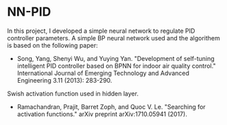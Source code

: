# NN-PID
In this project, I developed a simple neural network to regulate PID controller parameters. 
A simple BP neural network used and the algorithem is based on the following paper:
- Song, Yang, Shenyi Wu, and Yuying Yan. "Development of self-tuning intelligent PID controller based on BPNN for indoor air quality control." International Journal of Emerging Technology and Advanced Engineering 3.11 (2013): 283-290.


Swish activation function used in hidden layer.
- Ramachandran, Prajit, Barret Zoph, and Quoc V. Le. "Searching for activation functions." arXiv preprint arXiv:1710.05941 (2017).
